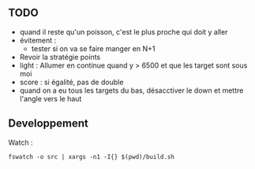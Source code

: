 

## TODO

- quand il reste qu'un poisson, c'est le plus proche qui doit y aller
- évitement :
    - tester si on va se faire manger en N+1
- Revoir la stratégie points
- light : Allumer en continue quand y > 6500 et que les target sont sous moi
- score : si égalité, pas de double
- quand on a eu tous les targets du bas, désacctiver le down et mettre l'angle vers le haut

## Developpement

Watch :
```
fswatch -o src | xargs -n1 -I{} $(pwd)/build.sh
```
